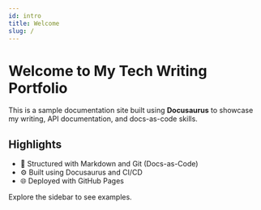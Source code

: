 ```yaml
---
id: intro
title: Welcome
slug: /
---
```


# Welcome to My Tech Writing Portfolio

This is a sample documentation site built using **Docusaurus** to showcase my writing, API documentation, and docs-as-code skills.

## Highlights

- 📄 Structured with Markdown and Git (Docs-as-Code)
- ⚙️ Built using Docusaurus and CI/CD
- 🌐 Deployed with GitHub Pages

Explore the sidebar to see examples.
